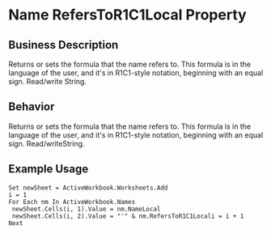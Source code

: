 # Name RefersToR1C1Local Property

## Business Description
Returns or sets the formula that the name refers to. This formula is in the language of the user, and it's in R1C1-style notation, beginning with an equal sign. Read/write String.

## Behavior
Returns or sets the formula that the name refers to. This formula is in the language of the user, and it's in R1C1-style notation, beginning with an equal sign. Read/writeString.

## Example Usage
```vba
Set newSheet = ActiveWorkbook.Worksheets.Add 
i = 1 
For Each nm In ActiveWorkbook.Names 
 newSheet.Cells(i, 1).Value = nm.NameLocal 
 newSheet.Cells(i, 2).Value = "'" & nm.RefersToR1C1Locali = i + 1 
Next
```